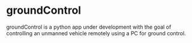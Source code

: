 groundControl
=============

groundControl is a python app under development with the goal of controlling an unmanned vehicle remotely using a PC for ground control. 